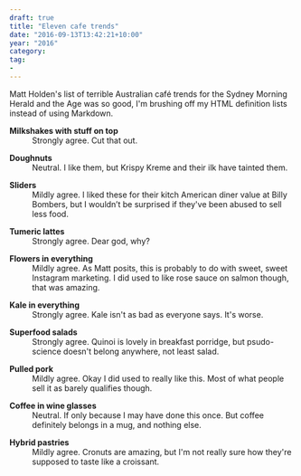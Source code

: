 ```yaml
---
draft: true
title: "Eleven cafe trends"
date: "2016-09-13T13:42:21+10:00"
year: "2016"
category:
tag:
- 
---
```

Matt Holden's list of terrible Australian café trends for the Sydney Morning Herald and the Age was so good, I'm brushing off my HTML definition lists instead of using Markdown.

<dl>
<dt style="font-weight:bold">Milkshakes with stuff on top</dt>
<dd>Strongly agree. Cut that out.<p></p></dd>

<dt style="font-weight:bold">Doughnuts</dt>
<dd>Neutral. I like them, but Krispy Kreme and their ilk have tainted them.<p></p></dd>

<dt style="font-weight:bold">Sliders</dt>
<dd>Mildly agree. I liked these for their kitch American diner value at Billy Bombers, but I wouldn’t be surprised if they've been abused to sell less food.<p></p></dd>

<dt style="font-weight:bold">Tumeric lattes</dt>
<dd>Strongly agree. Dear god, why?<p></p></dd>

<dt style="font-weight:bold">Flowers in everything</dt>
<dd>Mildly agree. As Matt posits, this is probably to do with sweet, sweet Instagram marketing. I did used to like rose sauce on salmon though, that was amazing.<p></p></dd>

<dt style="font-weight:bold">Kale in everything</dt>
<dd>Strongly agree. Kale isn't as bad as everyone says. It's worse.<p></p></dd>

<dt style="font-weight:bold">Superfood salads</dt>
<dd>Strongly agree. Quinoi is lovely in breakfast porridge, but psudo-science doesn't belong anywhere, not least salad.<p></p></dd>

<dt style="font-weight:bold">Pulled pork</dt>
<dd>Mildly agree. Okay I did used to really like this. Most of what people sell it as barely qualifies though.<p></p></dd>

<dt style="font-weight:bold">Coffee in wine glasses</dt>
<dd>Neutral. If only because I may have done this once. But coffee definitely belongs in a mug, and nothing else.<p></p></dd>


<dt style="font-weight:bold">Hybrid pastries</dt>
<dd>Mildly agree. Cronuts are amazing, but I'm not really sure how they're supposed to taste like a croissant.<p></p></dd>

</dl>

